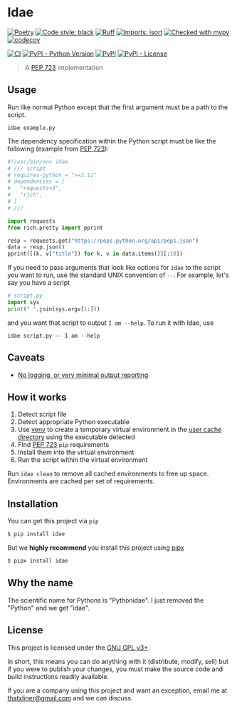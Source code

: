 # Idae

[![Poetry](https://img.shields.io/endpoint?url=https://python-poetry.org/badge/v0.json)](https://python-poetry.org/)
[![Code style: black](https://img.shields.io/badge/code%20style-black-000000.svg)](https://github.com/psf/black)
[![Ruff](https://img.shields.io/endpoint?url=https://raw.githubusercontent.com/charliermarsh/ruff/main/assets/badge/v2.json)](https://github.com/astral-sh/ruff)
[![Imports: isort](https://img.shields.io/badge/%20imports-isort-%231674b1?style=flat&labelColor=ef8336)](https://pycqa.github.io/isort/)
[![Checked with mypy](http://www.mypy-lang.org/static/mypy_badge.svg)](http://mypy-lang.org/)
[![codecov](https://codecov.io/gh/ThatXliner/idae/branch/main/graph/badge.svg)](https://codecov.io/gh/ThatXliner/idae)

[![CI](https://github.com/ThatXliner/idae/actions/workflows/ci.yml/badge.svg?branch=main)](https://github.com/ThatXliner/idae/actions/workflows/ci.yml)
[![PyPI - Python Version](https://img.shields.io/pypi/pyversions/idae)](https://pypi.org/project/idae)
[![PyPI](https://img.shields.io/pypi/v/idae)](https://pypi.org/project/idae)
[![PyPI - License](https://img.shields.io/pypi/l/idae)](#license)

> A [PEP 723][] implementation

[PEP 723]: https://peps.python.org/pep-0723/

## Usage

Run like normal Python except that the first argument must be a path to the script.

```
idae example.py
```

The dependency specification within the Python script must be like the following (example from [PEP 723][]):

```python
#!/usr/bin/env idae
# /// script
# requires-python = ">=3.11"
# dependencies = [
#   "requests<3",
#   "rich",
# ]
# ///

import requests
from rich.pretty import pprint

resp = requests.get("https://peps.python.org/api/peps.json")
data = resp.json()
pprint([(k, v["title"]) for k, v in data.items()][:10])
```

If you need to pass arguments that look like options for `idae` to the script you want to run, use the standard UNIX convention of `--`. For example, let's say you have a script

```python
# script.py
import sys
print(" ".join(sys.argv[1:]))
```

and you want that script to output `I am --help`. To run it with Idae, use

```
idae script.py -- I am --help
```

## Caveats

- [No logging, or very minimal output reporting](https://github.com/ThatXliner/idae/issues/10)

## How it works

1. Detect script file
2. Detect appropriate Python executable
3. Use [venv][] to create a temporary virtual environment in the [user cache directory][] using the executable detected
4. Find [PEP 723][] `pip` requirements
5. Install them into the virtual environment
6. Run the script within the virtual environment

Run `idae clean` to remove all cached environments to free up space. Environments are cached per set of requirements.

[venv]: https://docs.python.org/3/library/venv.html
[user cache directory]: https://platformdirs.readthedocs.io/en/latest/api.html#cache-directory

## Installation

You can get this project via `pip`

```bash
$ pip install idae
```

But we **highly recommend** you install this project using [pipx](https://pypa.github.io/pipx/)

```bash
$ pipx install idae
```

## Why the name

The scientific name for Pythons is "Pythonidae". I just removed the "Python" and we get "idae".

## License

This project is licensed under the [GNU GPL v3+](https://github.com/ThatXliner/idae/blob/main/LICENSE.txt).

In short, this means you can do anything with it (distribute, modify, sell) but if you were to publish your changes, you must make the source code and build instructions readily available.

If you are a company using this project and want an exception, email me at [thatxliner@gmail.com](mailto:thatxliner@gmail.com) and we can discuss.
